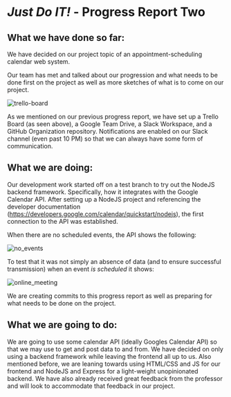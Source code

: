 # *Just Do IT!* - Progress Report Two

## What we have done so far:

We have decided on our project topic of an appointment-scheduling calendar web system.

Our team has met and talked about our progression and what needs to be done first on the project as well as more sketches of what is to come on our project.

![trello-board](https://user-images.githubusercontent.com/31261926/74371366-9796cc00-4dd0-11ea-81f2-e3c907c1cc5f.png)

As we mentioned on our previous progress report, we have set up a Trello Board (as seen above), a Google Team Drive, a Slack Workspace, and a GitHub Organization repository. Notifications are enabled on our Slack channel (even past 10 PM) so that we can always have some form of communication.

## What we are doing:

Our development work started off on a test branch to try out the NodeJS backend framework. Specifically, how it integrates with the Google Calendar API. After setting up a NodeJS project and referencing the developer documentation (https://developers.google.com/calendar/quickstart/nodejs), the first connection to the API was established.


When there are no scheduled events, the API shows the following:

![no_events](https://user-images.githubusercontent.com/21226482/74467558-e5f2ac00-4e5e-11ea-99e1-caa13b033c21.png)

To test that it was not simply an absence of data (and to ensure successful transmission) when an event *is scheduled* it shows:

![online_meeting](https://user-images.githubusercontent.com/21226482/74467715-2d793800-4e5f-11ea-8c37-653c0a009d59.png)

We are creating commits to this progress report as well as preparing for what needs to be done on the project.

## What we are going to do:

We are going to use some calendar API (ideally Googles Calendar API) so that we may use to get and post data to and from.
We have decided on only using a backend framework while leaving the frontend all up to us.
Also mentioned before, we are leaning towards using HTML/CSS and JS for our frontend and NodeJS and Express for a light-weight unopinionated backend.
We have also already received great feedback from the professor and will look to accommodate that feedback in our project.
